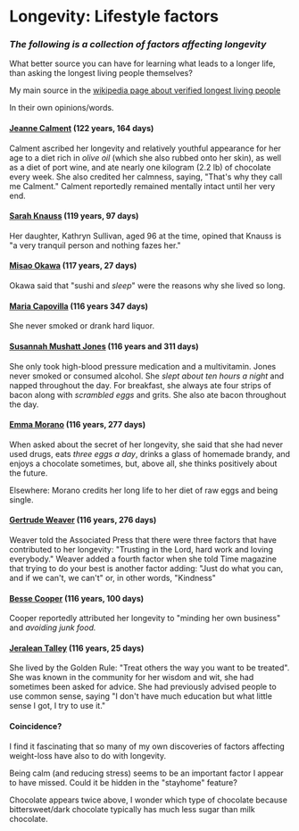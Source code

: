 Longevity: Lifestyle factors
============================

### _The following is a collection of factors affecting longevity_

What better source you can have for learning what leads to a longer
life, than asking the longest living people themselves?

My main source in the [wikipedia page about verified longest living people](https://en.wikipedia.org/wiki/List_of_the_verified_oldest_people)

In their own opinions/words.

#### [Jeanne Calment](https://en.wikipedia.org/wiki/Jeanne_Calment) (122 years, 164 days)

Calment ascribed her longevity and relatively youthful appearance
for her age to a diet rich in *olive oil* (which she also rubbed
onto her skin), as well as a diet of port wine, and ate nearly one
kilogram (2.2 lb) of chocolate every week. She also credited her
calmness, saying, "That's why they call me Calment." Calment
reportedly remained mentally intact until her very end.

#### [Sarah Knauss](https://en.wikipedia.org/wiki/Sarah_Knauss) (119 years, 97 days)

Her daughter, Kathryn Sullivan, aged 96 at the time, opined that
Knauss is "a very tranquil person and nothing fazes her."

#### [Misao Okawa](https://en.wikipedia.org/wiki/Misao_Okawa) (117 years, 27 days)

Okawa said that "sushi and *sleep*" were the reasons why she lived so long.


#### [Maria Capovilla](https://en.wikipedia.org/wiki/Mar%C3%ADa_Capovilla) (116 years 347 days)

She never smoked or drank hard liquor.

#### [Susannah Mushatt Jones](https://en.wikipedia.org/wiki/Susannah_Mushatt_Jones) (116 years and 311 days)

She only took high-blood pressure medication and a multivitamin.
Jones never smoked or consumed alcohol. She *slept about ten
hours a night* and napped throughout the day. For breakfast, she
always ate four strips of bacon along with *scrambled eggs* and
grits. She also ate bacon throughout the day.


#### [Emma Morano](https://en.wikipedia.org/wiki/Emma_Morano) (116 years, 277 days)
When asked about the secret of her longevity, she said that she had
never used drugs, eats *three eggs a day*, drinks a glass of homemade
brandy, and enjoys a chocolate sometimes, but, above all, she thinks
positively about the future.

Elsewhere: Morano credits her long life to her diet of raw eggs
and being single.


#### [Gertrude Weaver](https://en.wikipedia.org/wiki/Gertrude_Weaver) (116 years, 276 days)
Weaver told the Associated Press that there were three factors that
have contributed to her longevity: "Trusting in the Lord, hard work
and loving everybody." Weaver added a fourth factor when she
told Time magazine that trying to do your best is another factor
adding: "Just do what you can, and if we can't, we can't"
or, in other words, "Kindness"

#### [Besse Cooper](https://en.wikipedia.org/wiki/Besse_Cooper) (116 years, 100 days)

Cooper reportedly attributed her longevity to "minding her own business"
and *avoiding junk food.*


#### [Jeralean Talley](https://en.wikipedia.org/wiki/Jeralean_Talley) (116 years, 25 days)

She lived by the Golden Rule: "Treat others the way you want to
be treated". She was known in the community for her wisdom and
wit, she had sometimes been asked for advice. She had previously
advised people to use common sense, saying "I don't have
much education but what little sense I got, I try to use it."


#### Coincidence?

I find it fascinating that so many of my own discoveries of
factors affecting weight-loss have also to do with longevity.

Being calm (and reducing stress) seems to be an important
factor I appear to have missed. Could it be hidden in
the "stayhome" feature?

Chocolate appears twice above, I wonder which type of chocolate
because bittersweet/dark chocolate typically has much less sugar than
milk chocolate.


